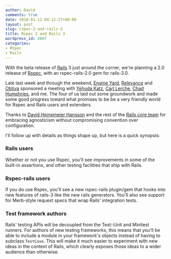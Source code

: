 ```yaml
---
author: David
comments: true
date: 2010-01-12 04:12:27+00:00
layout: post
slug: rspec-2-and-rails-3
title: Rspec 2 and Rails 3
wordpress_id: 2607
categories:
- RSpec
- Rails
---
```


With the beta release of [Rails](http://rubyonrails.org) 3 just around the corner, we're planning a 2.0 release of [Rspec](http://rspec.info), with an rspec-rails-2.0 gem for rails-3.0.

Late last week and through the weekend, [Engine Yard](http://engineyard.com), [Relevance](http://thinkrelevance.com) and [Obtiva](http://obtiva.com) sponsored a meeting with [Yehuda Katz](http://yehudakatz.com/), [Carl Lerche](http://carllerche.com/), [Chad Humphries](http://spicycode.com/), and me. The four of us laid out some groundwork and made some good progress toward what promises to be be a very friendly world for Rspec and Rails users and extenders. 

Thanks to [David Heinemeier Hansson](http://www.loudthinking.com) and the rest of the [Rails core team](http://rubyonrails.org/core) for embracing agnosticism without compromising convention over configuration.

I'll follow up with details as things shape up, but here is a quick synopsis:

### Rails users

Whether or not you use Rspec, you'll see improvements in some of the built-in assertions, and other testing facilities that ship with Rails.

### Rspec-rails users

If you do use Rspec, you'll see a new rspec-rails plugin/gem that hooks into new features of rails-3 like the new rails generators. You'll also see support for Merb-style request specs that wrap Rails' integration tests.

### Test framework authors

Rails' testing APIs will be decoupled from the Test::Unit and Minitest runners. For authors of new testing frameworks, this means that you'll be able to include a module in your framework's objects instead of having to subclass `TestCase`. This will make it much easier to experiment with new ideas in the context of Rails, which clearly exposes those ideas to a wider audience than otherwise.

